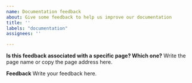```yaml
---
name: Documentation feedback
about: Give some feedback to help us improve our documentation
title: ''
labels: "documentation"
assignees: ''

---
```



**Is this feedback associated with a specific page? Which one?**
Write the page name or copy the page address here.


**Feedback**
Write your feedback here.
